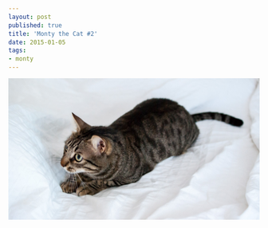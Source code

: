 ```yaml
---
layout: post
published: true
title: 'Monty the Cat #2'
date: 2015-01-05
tags:
- monty
---
```

<img class="img-responsive" src="/assets/150105/montythecat.jpg" alt="Monty The Cat #2" />